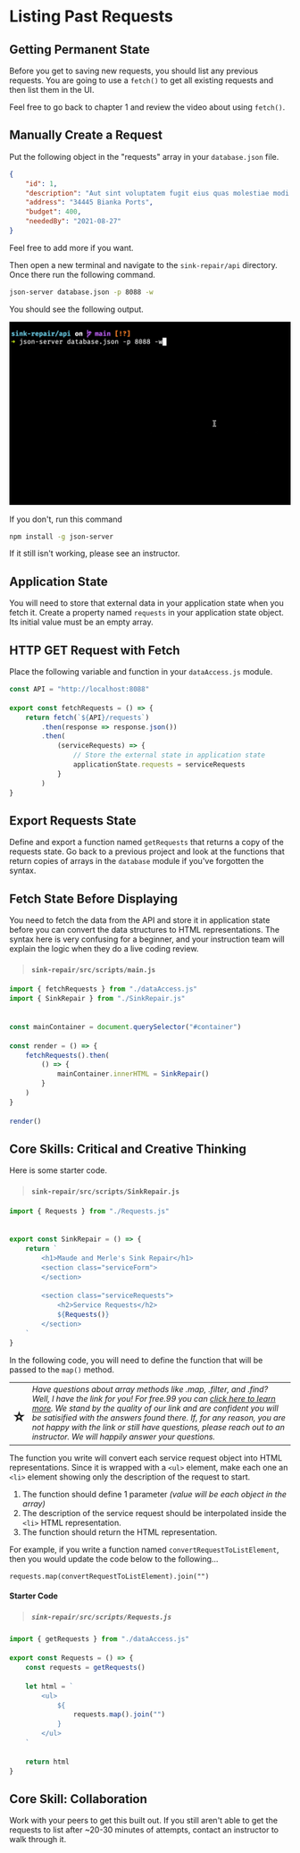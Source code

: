 # Listing Past Requests

## Getting Permanent State

Before you get to saving new requests, you should list any previous requests. You are going to use a `fetch()` to get all existing requests and then list them in the UI.

Feel free to go back to chapter 1 and review the video about using `fetch()`.

## Manually Create a Request

Put the following object in the "requests" array in your `database.json` file.

```json
{
    "id": 1,
    "description": "Aut sint voluptatem fugit eius quas molestiae modi.",
    "address": "34445 Bianka Ports",
    "budget": 400,
    "neededBy": "2021-08-27"
}
```

Feel free to add more if you want.

Then open a new terminal and navigate to the `sink-repair/api` directory. Once there run the following command.

```sh
json-server database.json -p 8088 -w
```

You should see the following output. 

![](./images/sink-repair-starting-json-server.gif)

If you don't, run this command

```sh
npm install -g json-server
```

If it still isn't working, please see an instructor. 

## Application State

You will need to store that external data in your application state when you fetch it. Create a property named `requests` in your application state object. Its initial value must be an empty array.

## HTTP GET Request with Fetch

Place the following variable and function in your `dataAccess.js` module.

```js
const API = "http://localhost:8088"

export const fetchRequests = () => {
    return fetch(`${API}/requests`)
        .then(response => response.json())
        .then(
            (serviceRequests) => {
                // Store the external state in application state
                applicationState.requests = serviceRequests
            }
        )
}
```

## Export Requests State

Define and export a function named `getRequests` that returns a copy of the requests state. Go back to a previous project and look at the functions that return copies of arrays in the `database` module if you've forgotten the syntax.

## Fetch State Before Displaying

You need to fetch the data from the API and store it in application state before you can convert the data structures to HTML representations. The syntax here is very confusing for a beginner, and your instruction team will explain the logic when they do a live coding review.

> #### `sink-repair/src/scripts/main.js`

```js
import { fetchRequests } from "./dataAccess.js"
import { SinkRepair } from "./SinkRepair.js"


const mainContainer = document.querySelector("#container")

const render = () => {
    fetchRequests().then(
        () => {
            mainContainer.innerHTML = SinkRepair()
        }
    )
}

render()
```


## Core Skills: Critical and Creative Thinking

Here is some starter code.

> #### `sink-repair/src/scripts/SinkRepair.js`

```js
import { Requests } from "./Requests.js"


export const SinkRepair = () => {
    return `
        <h1>Maude and Merle's Sink Repair</h1>
        <section class="serviceForm">
        </section>

        <section class="serviceRequests">
            <h2>Service Requests</h2>
            ${Requests()}
        </section>
    `
}
```

In the following code, you will need to define the function that will be passed to the `map()` method.

|                   |                                                                                                             |
| :---------------: | :---------------------------------------------------------------------------------------------------------- |
| <h1>⭐</h1> | _Have questions about array methods like .map, .filter, and .find? Well, I have the link for you! For free.99 you can [click here to learn more](https://github.com/NewForce-at-Mountwest/client-side-mastery/blob/ts-arrayMethods/book-3-the-initiate/chapters/JS_ARRAY_METHODS_NEW.md). We stand by the quality of our link and are confident you will be satisified with the answers found there. If, for any reason, you are not happy with the link or still have questions, please reach out to an instructor. We will happily answer your questions._ |




The function you write will convert each service request object into HTML representations. Since it is wrapped with a `<ul>` element, make each one an `<li>` element showing only the description of the request to start.

1. The function should define 1 parameter _(value will be each object in the array)_
3. The description of the service request should be interpolated inside the `<li>` HTML representation.
2. The function should return the HTML representation.

For example, if you write a function named `convertRequestToListElement`, then you would update the code below to  the following...


```
requests.map(convertRequestToListElement).join("")
```

#### Starter Code

> ##### `sink-repair/src/scripts/Requests.js`

```js
import { getRequests } from "./dataAccess.js"

export const Requests = () => {
    const requests = getRequests()

    let html = `
        <ul>
            ${
                requests.map().join("")
            }
        </ul>
    `

    return html
}
```

## Core Skill: Collaboration

Work with your peers to get this built out. If you still aren't able to get the requests to list after ~20-30 minutes of attempts, contact an instructor to walk through it.
